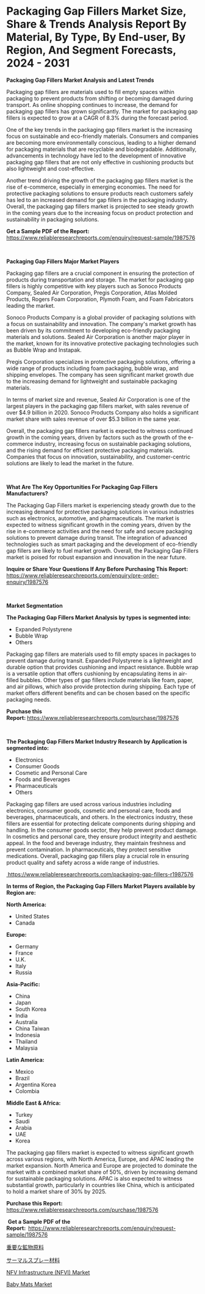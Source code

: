 <p><h1>Packaging Gap Fillers Market Size, Share & Trends Analysis Report By Material, By Type, By End-user, By Region, And Segment Forecasts, 2024 - 2031</h1></p><p><strong>Packaging Gap Fillers Market Analysis and Latest Trends</strong></p>
<p><p>Packaging gap fillers are materials used to fill empty spaces within packaging to prevent products from shifting or becoming damaged during transport. As online shopping continues to increase, the demand for packaging gap fillers has grown significantly. The market for packaging gap fillers is expected to grow at a CAGR of 8.3% during the forecast period.</p><p>One of the key trends in the packaging gap fillers market is the increasing focus on sustainable and eco-friendly materials. Consumers and companies are becoming more environmentally conscious, leading to a higher demand for packaging materials that are recyclable and biodegradable. Additionally, advancements in technology have led to the development of innovative packaging gap fillers that are not only effective in cushioning products but also lightweight and cost-effective.</p><p>Another trend driving the growth of the packaging gap fillers market is the rise of e-commerce, especially in emerging economies. The need for protective packaging solutions to ensure products reach customers safely has led to an increased demand for gap fillers in the packaging industry. Overall, the packaging gap fillers market is projected to see steady growth in the coming years due to the increasing focus on product protection and sustainability in packaging solutions.</p></p>
<p><strong>Get a Sample PDF of the Report:&nbsp;</strong> <a href="https://www.reliableresearchreports.com/enquiry/request-sample/1987576">https://www.reliableresearchreports.com/enquiry/request-sample/1987576</a></p>
<p>&nbsp;</p>
<p><strong>Packaging Gap Fillers Major Market Players</strong></p>
<p><p>Packaging gap fillers are a crucial component in ensuring the protection of products during transportation and storage. The market for packaging gap fillers is highly competitive with key players such as Sonoco Products Company, Sealed Air Corporation, Pregis Corporation, Atlas Molded Products, Rogers Foam Corporation, Plymoth Foam, and Foam Fabricators leading the market. </p><p>Sonoco Products Company is a global provider of packaging solutions with a focus on sustainability and innovation. The company's market growth has been driven by its commitment to developing eco-friendly packaging materials and solutions. Sealed Air Corporation is another major player in the market, known for its innovative protective packaging technologies such as Bubble Wrap and Instapak.</p><p>Pregis Corporation specializes in protective packaging solutions, offering a wide range of products including foam packaging, bubble wrap, and shipping envelopes. The company has seen significant market growth due to the increasing demand for lightweight and sustainable packaging materials. </p><p>In terms of market size and revenue, Sealed Air Corporation is one of the largest players in the packaging gap fillers market, with sales revenue of over $4.9 billion in 2020. Sonoco Products Company also holds a significant market share with sales revenue of over $5.3 billion in the same year.</p><p>Overall, the packaging gap fillers market is expected to witness continued growth in the coming years, driven by factors such as the growth of the e-commerce industry, increasing focus on sustainable packaging solutions, and the rising demand for efficient protective packaging materials. Companies that focus on innovation, sustainability, and customer-centric solutions are likely to lead the market in the future.</p></p>
<p>&nbsp;</p>
<p><strong>What Are The Key Opportunities For Packaging Gap Fillers Manufacturers?</strong></p>
<p><p>The Packaging Gap Fillers market is experiencing steady growth due to the increasing demand for protective packaging solutions in various industries such as electronics, automotive, and pharmaceuticals. The market is expected to witness significant growth in the coming years, driven by the rise in e-commerce activities and the need for safe and secure packaging solutions to prevent damage during transit. The integration of advanced technologies such as smart packaging and the development of eco-friendly gap fillers are likely to fuel market growth. Overall, the Packaging Gap Fillers market is poised for robust expansion and innovation in the near future.</p></p>
<p><strong>Inquire or Share Your Questions If Any Before Purchasing This Report:</strong> <a href="https://www.reliableresearchreports.com/enquiry/pre-order-enquiry/1987576">https://www.reliableresearchreports.com/enquiry/pre-order-enquiry/1987576</a></p>
<p>&nbsp;</p>
<p><strong>Market Segmentation</strong></p>
<p><strong>The Packaging Gap Fillers Market Analysis by types is segmented into:</strong></p>
<p><ul><li>Expanded Polystyrene</li><li>Bubble Wrap</li><li>Others</li></ul></p>
<p><p>Packaging gap fillers are materials used to fill empty spaces in packages to prevent damage during transit. Expanded Polystyrene is a lightweight and durable option that provides cushioning and impact resistance. Bubble wrap is a versatile option that offers cushioning by encapsulating items in air-filled bubbles. Other types of gap fillers include materials like foam, paper, and air pillows, which also provide protection during shipping. Each type of market offers different benefits and can be chosen based on the specific packaging needs.</p></p>
<p><strong>Purchase this Report:&nbsp;</strong><a href="https://www.reliableresearchreports.com/purchase/1987576">https://www.reliableresearchreports.com/purchase/1987576</a></p>
<p>&nbsp;</p>
<p><strong>The Packaging Gap Fillers Market Industry Research by Application is segmented into:</strong></p>
<p><ul><li>Electronics</li><li>Consumer Goods</li><li>Cosmetic and Personal Care</li><li>Foods and Beverages</li><li>Pharmaceuticals</li><li>Others</li></ul></p>
<p><p>Packaging gap fillers are used across various industries including electronics, consumer goods, cosmetic and personal care, foods and beverages, pharmaceuticals, and others. In the electronics industry, these fillers are essential for protecting delicate components during shipping and handling. In the consumer goods sector, they help prevent product damage. In cosmetics and personal care, they ensure product integrity and aesthetic appeal. In the food and beverage industry, they maintain freshness and prevent contamination. In pharmaceuticals, they protect sensitive medications. Overall, packaging gap fillers play a crucial role in ensuring product quality and safety across a wide range of industries.</p></p>
<p><a href="https://www.reliableresearchreports.com/packaging-gap-fillers-r1987576">&nbsp;https://www.reliableresearchreports.com/packaging-gap-fillers-r1987576</a></p>
<p><strong>In terms of Region, the Packaging Gap Fillers Market Players available by Region are:</strong></p>
<p>
    <p> <strong> North America: </strong>
        <ul>
            <li>United States</li>
            <li>Canada</li>
        </ul>
        </p> 
    <p> <strong> Europe: </strong>
        <ul>
            <li>Germany</li>
            <li>France</li>
            <li>U.K.</li>
            <li>Italy</li>
            <li>Russia</li>
        </ul>
        </p> 
    <p> <strong> Asia-Pacific: </strong>
        <ul>
            <li>China</li>
            <li>Japan</li>
            <li>South Korea</li>
            <li>India</li>
            <li>Australia</li>
            <li>China Taiwan</li>
            <li>Indonesia</li>
            <li>Thailand</li>
            <li>Malaysia</li>
        </ul>
        </p> 
    <p> <strong> Latin America: </strong>
        <ul>
            <li>Mexico</li>
            <li>Brazil</li>
            <li>Argentina Korea</li>
            <li>Colombia</li>
        </ul>
        </p> 
    <p> <strong> Middle East & Africa: </strong>
        <ul>
            <li>Turkey</li>
            <li>Saudi</li>
            <li>Arabia</li>
            <li>UAE</li>
            <li>Korea</li>
        </ul>
    </p>
    </p>
<p><p>The packaging gap fillers market is expected to witness significant growth across various regions, with North America, Europe, and APAC leading the market expansion. North America and Europe are projected to dominate the market with a combined market share of 50%, driven by increasing demand for sustainable packaging solutions. APAC is also expected to witness substantial growth, particularly in countries like China, which is anticipated to hold a market share of 30% by 2025.</p></p>
<p><strong>Purchase this Report: </strong><a href="https://www.reliableresearchreports.com/purchase/1987576">https://www.reliableresearchreports.com/purchase/1987576</a></p>
<p>&nbsp;<strong>Get a Sample PDF of the Report:&nbsp;&nbsp;</strong><a href="https://www.reliableresearchreports.com/enquiry/request-sample/1987576">https://www.reliableresearchreports.com/enquiry/request-sample/1987576</a></p>
<p><strong></strong></p>
<p><p><a href="https://github.com/tanyaali3/Market-Research-Report-List-1/blob/main/788018358047.md">重要な鉱物原料</a></p><p><a href="https://github.com/DwightHuels1/Market-Research-Report-List-1/blob/main/505839358048.md">サーマルスプレー材料</a></p><p><a href="https://www.linkedin.com/pulse/nfv-infrastructure-nfvi-market-size-cagr-trends-2024-2030-8i2ve">NFV Infrastructure (NFVI) Market</a></p><p><a href="https://www.linkedin.com/pulse/baby-mats-market-size-trends-complete-industry-overview-2024-1wjrf">Baby Mats Market</a></p></p>